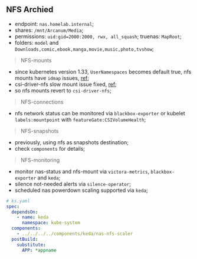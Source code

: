 ## NFS Archied

- endpoint: `nas.homelab.internal`;
- shares: `/mnt/Arcanum/Media`;
- permissions: `uid:gid=2000:2000, rwx, all_squash`; truenas: `MapRoot`;
- folders: `model` and `Downloads,comic,ebook,manga,movie,music,photo,tvshow`;

> NFS-mounts

- since kubernetes version 1.33, `UserNamespaces` becomes default true, nfs mounts have `idmap` issues, [ref](https://kubernetes.io/blog/2025/04/25/userns-enabled-by-default/);
- csi-driver-nfs slow mount issue fixed, [ref](https://github.com/kubernetes-csi/csi-driver-nfs/issues/870);
- so nfs mounts revert to `csi-driver-nfs`;

> NFS-connections

- nfs network status can be monitored via `blackbox-exporter` or kubelet `labels:mountpoint` with `featureGate:CSIVolumeHealth`;

> NFS-snapshots

- previously, using nfs as snapshots destination;
- check `components` for details;

> NFS-monitoring

- monitor nas-status and nfs-mount via `victora-metrics`, `blackbox-exporter` and `keda`;
- silence not-needed alerts via `silence-operator`;
- scheduled nas powerdown scaling supported via `keda`;

```yaml
# ks.yaml
spec:
  dependsOn:
    - name: keda
      namespace: kube-system
  components:
    - ../../../../components/keda/nas-nfs-scaler
  postBuild:
    substitute:
      APP: *appname
```
